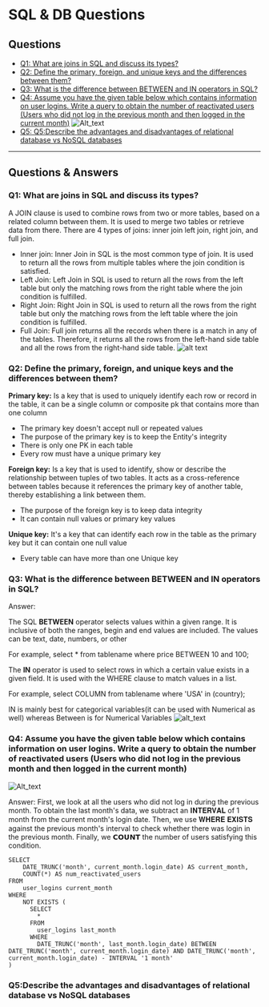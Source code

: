 # SQL & DB Questions # 

## Questions ##
* [Q1: What are joins in SQL and discuss its types?](https://github.com/youssefHosni/Data-Science-Interview-Questions/blob/main/SQL%20&%20DB%20Questions.md#:~:text=Questions%20%26%20Answers-,Q1%3A%20What%20are%20joins%20in%20SQL%20and%20discuss%20its%20types%3F,-A%20JOIN%20clause)
* [Q2: Define the primary, foreign, and unique keys and the differences between them?](https://github.com/youssefHosni/Data-Science-Interview-Questions/blob/main/SQL%20&%20DB%20Questions.md#:~:text=hand%20side%20table.-,Q2%3A%20Define%20the%20primary%2C%20foreign%2C%20and%20unique%20keys%20and%20the%20differences%20between%20them%3F,-Primary%20key%3A)
* [Q3: What is the difference between BETWEEN and IN operators in SQL?](https://github.com/youssefHosni/Data-Science-Interview-Questions/blob/main/SQL%20&%20DB%20Questions.md#:~:text=one%20Unique%20key-,Q3%3A%20What%20is%20the%20difference%20between%20BETWEEN%20and%20IN%20operators%20in%20SQL%3F,-Footer)
* [Q4: Assume you have the given table below which contains information on user logins. Write a query to obtain the number of reactivated users (Users who did not log in the previous month and then logged in the current month)](https://github.com/youssefHosni/Data-Science-Interview-Questions/blob/main/SQL%20&%20DB%20Questions.md#:~:text=for%20Numerical%20Variables-,Q4%3A%20Assume%20you%20have%20the%20given%20table%20below%20which%20contains%20information%20on%20user%20logins.%20Write%20a%20query%20to%20obtain%20the%20number%20of%20reactivated%20users%20(Users%20who%20did%20not%20log%20in%20the%20previous%20month%20and%20then%20logged%20in%20the%20current%20month),-Answer%3A)
![Alt_text](https://github.com/youssefHosni/Data-Science-Interview-Questions/blob/main/Figures/Screenshot%202022-07-31%20201033.png)
* [Q5:  Q5:Describe the advantages and disadvantages of relational database vs NoSQL databases ]()
---------------------------------------------------------------------------------------------------------------------------------------------------------------------

## Questions & Answers ##

### Q1: What are joins in SQL and discuss its types? ###
A JOIN clause is used to combine rows from two or more tables, based on a related column between them. It is used to merge two tables or retrieve data from there. There are 4 types of joins: inner join left join, right join, and full join.

* Inner join: Inner Join in SQL is the most common type of join. It is used to return all the rows from multiple tables where the join condition is satisfied. 
* Left Join:  Left Join in SQL is used to return all the rows from the left table but only the matching rows from the right table where the join condition is fulfilled.
* Right Join: Right Join in SQL is used to return all the rows from the right table but only the matching rows from the left table where the join condition is fulfilled.
* Full Join: Full join returns all the records when there is a match in any of the tables. Therefore, it returns all the rows from the left-hand side table and all the rows from the right-hand side table.
![alt text](https://github.com/youssefHosni/Data-Science-Interview-Questions/blob/main/Figures/Joins%20in%20SQL.png)

### Q2: Define the primary, foreign, and unique keys and the differences between them? ###

**Primary key:** Is a key that is used to uniquely identify each row or record in the table, it can be a single column or composite pk that contains more than one column

* The primary key doesn't accept null or repeated values
* The purpose of the primary key is to keep the Entity's integrity
* There is only one PK in each table
* Every row must have a unique primary key

**Foreign key:** Is a key that is used to identify, show or describe the relationship between tuples of two tables. It acts as a cross-reference between tables because it references the primary key of another table, thereby establishing a link between them.

* The purpose of the foreign key is to keep data integrity
* It can contain null values or primary key values

**Unique key:** It's a key that can identify each row in the table as the primary key but it can contain one null value

* Every table can have more than one Unique key

### Q3: What is the difference between BETWEEN and IN operators in SQL? ###
Answer:

The SQL **BETWEEN** operator selects values within a given range. It is inclusive of both the ranges, begin and end values are included.  The values can be text, date, numbers, or other

For example, select * from tablename where price BETWEEN 10 and 100;

The **IN** operator is used to select rows in which a certain value exists in a given field. It is used with the WHERE clause to match values in a list.

For example, select COLUMN from tablename where 'USA' in (country);

IN is mainly best for categorical variables(it can be used with Numerical as well) whereas Between is for Numerical Variables
![alt_text](https://github.com/youssefHosni/Data-Science-Interview-Questions/blob/main/Figures/Betweem%26IN.png)

### Q4: Assume you have the given table below which contains information on user logins. Write a query to obtain the number of reactivated users (Users who did not log in the previous month and then logged in the current month) ###
![Alt_text](https://github.com/youssefHosni/Data-Science-Interview-Questions/blob/main/Figures/Screenshot%202022-07-31%20201033.png)

Answer: 
First, we look at all the users who did not log in during the previous month. To obtain the last month's data, we subtract an 𝐈𝐍𝐓𝐄𝐑𝐕𝐀𝐋 of 1 month from the current month's login date. Then, we use 𝐖𝐇𝐄𝐑𝐄 𝐄𝐗𝐈𝐒𝐓𝐒 against the previous month's interval to check whether there was login in the previous month. Finally, we 𝗖𝗢𝗨𝗡𝗧 the number of users satisfying this condition.

```
SELECT 
    DATE_TRUNC('month', current_month.login_date) AS current_month,
    COUNT(*) AS num_reactivated_users 
FROM 
    user_logins current_month
WHERE
    NOT EXISTS (
      SELECT 
        *
      FROM 
        user_logins last_month
      WHERE
        DATE_TRUNC('month', last_month.login_date) BETWEEN DATE_TRUNC('month', current_month.login_date) AND DATE_TRUNC('month', current_month.login_date) - INTERVAL '1 month'
)
```
### Q5:Describe the advantages and disadvantages of relational database vs NoSQL databases ###
